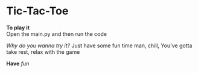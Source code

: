 # Tic-Tac-Toe

**To play it** <br>
Open the main.py and then run the code

*Why do you wanna try it?*
Just have some fun time man, chill, You've gotta take rest, relax with the game

**Have** *fun*
